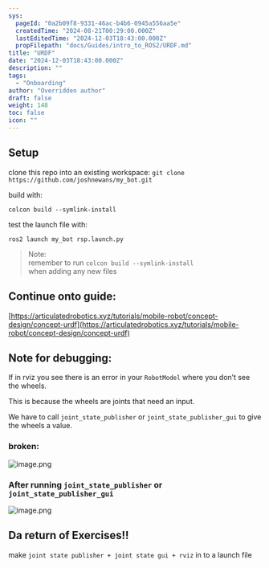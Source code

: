 ```yaml
---
sys:
  pageId: "0a2b09f8-9331-46ac-b4b6-0945a556aa5e"
  createdTime: "2024-08-21T00:29:00.000Z"
  lastEditedTime: "2024-12-03T18:43:00.000Z"
  propFilepath: "docs/Guides/intro_to_ROS2/URDF.md"
title: "URDF"
date: "2024-12-03T18:43:00.000Z"
description: ""
tags:
  - "Onboarding"
author: "Overridden author"
draft: false
weight: 148
toc: false
icon: ""
---
```


## Setup

clone this repo into an existing workspace:
`git clone https://github.com/joshnewans/my_bot.git`

build with:

`colcon build --symlink-install`

test the launch file with:

`ros2 launch my_bot rsp.launch.py`

> Note:  
> remember to run `colcon build --symlink-install`  
> when adding any new files

## Continue onto guide:

[https://articulatedrobotics.xyz/tutorials/mobile-robot/concept-design/concept-urdf](https://articulatedrobotics.xyz/tutorials/mobile-robot/concept-design/concept-urdf)

## Note for debugging:

If in rviz you see there is an error in your `RobotModel` where you don’t see the wheels.

This is because the wheels are joints that need an input. 

We have to call `joint_state_publisher` or `joint_state_publisher_gui` to give the wheels a value.

### broken:

![image.png](https://prod-files-secure.s3.us-west-2.amazonaws.com/d518164a-d88e-44d1-a4ee-3adb3bd8bce0/96a1d089-1f17-4dbf-8563-f2aef56a4d37/image.png?X-Amz-Algorithm=AWS4-HMAC-SHA256&X-Amz-Content-Sha256=UNSIGNED-PAYLOAD&X-Amz-Credential=ASIAZI2LB466U2PTD5JV%2F20250421%2Fus-west-2%2Fs3%2Faws4_request&X-Amz-Date=20250421T090941Z&X-Amz-Expires=3600&X-Amz-Security-Token=IQoJb3JpZ2luX2VjEDEaCXVzLXdlc3QtMiJIMEYCIQCe6HDw%2FrIja3WSm1%2B3SsXt2fXEt4E62xaRN1mz%2FKIehgIhAI66Tr%2BljIXBtOCR4rVEsP90SeiR%2Fhjq%2FsWeuEOreGZTKogECLr%2F%2F%2F%2F%2F%2F%2F%2F%2F%2FwEQABoMNjM3NDIzMTgzODA1Igz7Iel3iNg1GUhob8wq3AMtD0X4WhTy9YVsBtA0TPSGKlG%2FHTemirI48S8IkDRdyOGuHcem4fCZ7fxe43GDjhHVZ0kNJwbBBooNINgfySTb00dXdAwdnAjcowXGeQEuRPyvqv4cnQ%2FB5eBNWa2ui%2FCDOuN7rf9iycTsw4evDm2D0xBHb5vSwNZ9a59fSToW3UAJQk72vXheBwuVdJgm18oTcb7WwIgq6NHs5eQLCTE0XZPHOq%2BqhI9MT2kAcrZLTfPpCxspYBUQ6EmCrSsKO%2BIbiZWmg2hL9%2Bcz%2FvBH10NbVHCyH2YAB1BbJDu60vu0AsliI0F2PspgIzTNvYNB0jtTKw5YVi7zrzkYY26OyotxUs34dow1Jfp2NW3FaJbtW8DQISf%2Fhy5SVE6NJY2HnlXF7WFkKkeU2aPQOYSGbDCuZPLXSHAgQ90523EScJmjgTlex9EKdP75zV0C%2BYRR8fnCOsNeSZKAEhdCLIJHtkRXyegKaMtgY5SUqoKYo300B%2Fq8IIxwRlWS5vu49TCD5WAy5z7RdMRYafHQNdC9xdSOk3El5u2ewCuhYmheVIdKsfL5QyecHHRVfe1WjQQi%2BiMSMfsyj8k6l7LHXgha6FABAAC5N54tJTv6rKpPB87C%2BspIg8Agt6xjU9ko%2BzCEiZjABjqkARLkVm%2FY3YoleoJQYlIYBSxJT8P1jVjKSrs6WQTR%2Bm%2Fa5IjejYuelxvJmDe4aWQpWilGA%2BX2kfJzmwkXqjaZS5pWvpAWGKW%2Bw4shXukv2kRvUSLhDE0k%2FNKbv3l7P5lFgvZJtJCvomAXTHCy01sEZZbQ9dDj8cR%2FmgVTSC6rTYtR%2FBgz3mFpnhF%2BkKDqyOsD3RRhN%2BwAnr0jADT5nZ15OmCuCwgy&X-Amz-Signature=e82a21607f7f0c771230d75a6cd32b6750184d112cf5e94189b9d2a407e6bf50&X-Amz-SignedHeaders=host&x-id=GetObject)

### After running `joint_state_publisher` or `joint_state_publisher_gui`

![image.png](https://prod-files-secure.s3.us-west-2.amazonaws.com/d518164a-d88e-44d1-a4ee-3adb3bd8bce0/130c99c7-1b0b-4031-9953-844fc3950ff4/image.png?X-Amz-Algorithm=AWS4-HMAC-SHA256&X-Amz-Content-Sha256=UNSIGNED-PAYLOAD&X-Amz-Credential=ASIAZI2LB466U2PTD5JV%2F20250421%2Fus-west-2%2Fs3%2Faws4_request&X-Amz-Date=20250421T090941Z&X-Amz-Expires=3600&X-Amz-Security-Token=IQoJb3JpZ2luX2VjEDEaCXVzLXdlc3QtMiJIMEYCIQCe6HDw%2FrIja3WSm1%2B3SsXt2fXEt4E62xaRN1mz%2FKIehgIhAI66Tr%2BljIXBtOCR4rVEsP90SeiR%2Fhjq%2FsWeuEOreGZTKogECLr%2F%2F%2F%2F%2F%2F%2F%2F%2F%2FwEQABoMNjM3NDIzMTgzODA1Igz7Iel3iNg1GUhob8wq3AMtD0X4WhTy9YVsBtA0TPSGKlG%2FHTemirI48S8IkDRdyOGuHcem4fCZ7fxe43GDjhHVZ0kNJwbBBooNINgfySTb00dXdAwdnAjcowXGeQEuRPyvqv4cnQ%2FB5eBNWa2ui%2FCDOuN7rf9iycTsw4evDm2D0xBHb5vSwNZ9a59fSToW3UAJQk72vXheBwuVdJgm18oTcb7WwIgq6NHs5eQLCTE0XZPHOq%2BqhI9MT2kAcrZLTfPpCxspYBUQ6EmCrSsKO%2BIbiZWmg2hL9%2Bcz%2FvBH10NbVHCyH2YAB1BbJDu60vu0AsliI0F2PspgIzTNvYNB0jtTKw5YVi7zrzkYY26OyotxUs34dow1Jfp2NW3FaJbtW8DQISf%2Fhy5SVE6NJY2HnlXF7WFkKkeU2aPQOYSGbDCuZPLXSHAgQ90523EScJmjgTlex9EKdP75zV0C%2BYRR8fnCOsNeSZKAEhdCLIJHtkRXyegKaMtgY5SUqoKYo300B%2Fq8IIxwRlWS5vu49TCD5WAy5z7RdMRYafHQNdC9xdSOk3El5u2ewCuhYmheVIdKsfL5QyecHHRVfe1WjQQi%2BiMSMfsyj8k6l7LHXgha6FABAAC5N54tJTv6rKpPB87C%2BspIg8Agt6xjU9ko%2BzCEiZjABjqkARLkVm%2FY3YoleoJQYlIYBSxJT8P1jVjKSrs6WQTR%2Bm%2Fa5IjejYuelxvJmDe4aWQpWilGA%2BX2kfJzmwkXqjaZS5pWvpAWGKW%2Bw4shXukv2kRvUSLhDE0k%2FNKbv3l7P5lFgvZJtJCvomAXTHCy01sEZZbQ9dDj8cR%2FmgVTSC6rTYtR%2FBgz3mFpnhF%2BkKDqyOsD3RRhN%2BwAnr0jADT5nZ15OmCuCwgy&X-Amz-Signature=d481d752f5b54c5dfcf6386d0fa8d8a59166583e848b7562bc3daa2dea1fbbad&X-Amz-SignedHeaders=host&x-id=GetObject)

## Da return of Exercises!!

make `joint state publisher + joint state gui + rviz` in to a launch file
